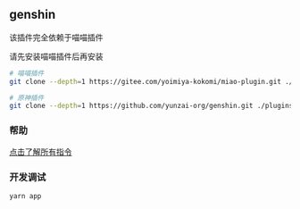 ## genshin

该插件完全依赖于喵喵插件

请先安装喵喵插件后再安装

```sh
# 喵喵插件
git clone --depth=1 https://gitee.com/yoimiya-kokomi/miao-plugin.git ./plugins/miao-plugin/
```

```sh
# 原神插件
git clone --depth=1 https://github.com/yunzai-org/genshin.git ./plugins/genshin/
```

### 帮助

[点击了解所有指令](./README_HELP.md)

### 开发调试

```sh
yarn app
```
